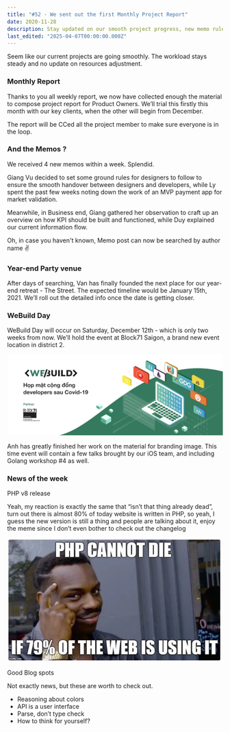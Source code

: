 ```yaml
---
title: "#52 - We sent out the first Monthly Project Report"
date: 2020-11-28
description: Stay updated on our smooth project progress, new memo rules, upcoming WeBuild Day event, year-end party plans, and the latest PHP v8 release news.
last_edited: "2025-04-07T00:00:00.000Z"
---
```


Seem like our current projects are going smoothly. The workload stays steady and no update on resources adjustment.

### Monthly Report

Thanks to you all weekly report, we now have collected enough the material to compose project report for Product Owners. We’ll trial this firstly this month with our key clients, when the other will begin from December.

The report will be CCed all the project member to make sure everyone is in the loop.

### And the Memos ?

We received 4 new memos within a week. Splendid.

Giang Vu decided to set some ground rules for designers to follow to ensure the smooth handover between designers and developers, while Ly spent the past few weeks noting down the work of an MVP payment app for market validation.

Meanwhile, in Business end, Giang gathered her observation to craft up an overview on how KPI should be built and functioned, while Duy explained our current information flow.

Oh, in case you haven't known, Memo post can now be searched by author name ✌️

### Year-end Party venue

After days of searching, Van has finally founded the next place for our year-end retreat - The Street. The expected timeline would be January 15th, 2021. We’ll roll out the detailed info once the date is getting closer.

### WeBuild Day

WeBuild Day will occur on Saturday, December 12th - which is only two weeks from now. We’ll hold the event at Block71 Saigon, a brand new event location in district 2.

![](assets/notion-image-1744007136511-ne17t.webp)

Anh has greatly finished her work on the material for branding image. This time event will contain a few talks brought by our iOS team, and including Golang workshop #4 as well.

### News of the week

PHP v8 release

Yeah, my reaction is exactly the same that “isn’t that thing already dead”, turn out there is almost 80% of today website is written in PHP, so yeah, I guess the new version is still a thing and people are talking about it, enjoy the meme since I don’t even bother to check out the changelog

![](assets/notion-image-1744007137093-uzgcz.webp)

Good Blog spots

Not exactly news, but these are worth to check out.

- Reasoning about colors
- API is a user interface
- Parse, don’t type check
- How to think for yourself?
